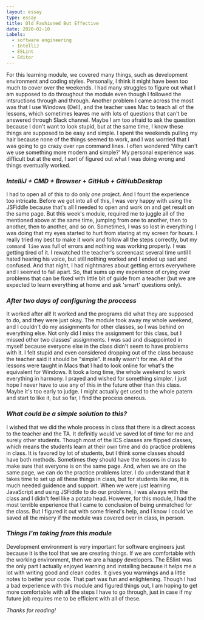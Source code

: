 ```yaml
---
layout: essay
type: essay
title: Old Fashioned But Effective
date: 2020-02-10
Labels:
  - software engineering
  - IntelliJ
  - ESLint
  - Editor
---
```


For this learning module, we covered many things, such as development environment and coding styles. Personally, I think it might have been too much to cover over the weekends. I had many struggles to figure out what I am supposed to do throughout the module even though I followed the intsructions through and through. Another problem I came across the most was that I use Windows (Dell), and the teacher uses Mac to teach all of the lessons, which sometimes leaves me with lots of questions that can't be answered through Slack channel. Maybe I am too afraid to ask the question because I don't want to look stupid, but at the same time, I know these things are supposed to be easy and simple. I spent the weekends pulling my hair because none of the things seemed to work, and I was worried that I was going to go crazy over `npm` command lines. I often wondered 'Why can't we use something more modern and simple?' My personal experience was difficult but at the end, I sort of figured out what I was doing wrong and things eventually worked.

### *IntelliJ + CMD + Browser + GitHub + GitHubDesktop*
I had to open all of this to do only *one* project. And I fount the experience too intricate. Before we got into all of this, I was very happy with using the JSFiddle because that's all I needed to open and work on and get result on the same page. But this week's module, required me to juggle all of the mentioned above at the same time, jumping from one to another, then to another, then to another, and so on. Sometimes, I was so lost in everything I was doing that my eyes started to hurt from staring at my screen for hours. I really tried my best to make it work and follow all the steps correctly, but my `command line` was full of errors and nothing was working properly. I was getting tired of it. I rewatched the teacher's screencast several time until I hated hearing his voice, but still nothing worked and I ended up sad and confused. And that night, I had nightmares about getting errors everywhere and I seemed to fall apart. So, that sums up my experience of crying over problems that can be fixed with little bit of guide from a teacher (but we are expected to learn everything at home and ask 'smart' questions only).
### *After two days of configuring the proccess*
It worked after all! It worked and the programs did what they are supposed to do, and they were just okay. The module took away my whole weekend, and I couldn't do my assignments for other classes, so I was behind on everything else. Not only did I miss the assignment for this class, but I missed other two classes' assignments. I was sad and disappointed in myself because everyone else in the class didn't seem to have problems with it. I felt stupid and even considered dropping out of the class because the teacher said it should be "simple". It really wasn't for me. All of the lessons were taught in Macs that I had to look online for what's the equivalent for Windows. It took a long time, the whole weekend to work everything in harmony. I prayed and wished for something simpler. I just hope I never have to use any of this in the future other than this class. Maybe it's too early to judge. I might actually get used to the whole patern and start to like it, but so far, I find the process onerous. 
### *What could be a simple solution to this?*
I wished that we did the whole process in class that there is a direct access to the teacher and the TA. It definitly would've saved lot of time for me and surely other students. Though most of the ICS classes are flipped classes, which means the students learn at their own time and do practice problems in class. It is favored by lot of students, but I think some classes should have both methods. Sometimes they should have the lessons in class to make sure that everyone is on the same page. And, when we are on the same page, we can do the practice problems later. I do understand that it takes time to set up all these things in class, but for students like me, it is much needed guidence and support. When we were just learning JavaScript and using JSFiddle to do our problems, I was always with the class and I didn't feel like a potato head. However, for this module, I had the most terrible experience that I came to conclusion of being unmatched for the class. But I figured it out with some friend's help, and I know I could've saved all the misery if the module was covered over in class, in person. 
### *Things I'm taking from this module*
Development environment is very important for software engineers just because it is the tool that we are creating things. If we are comfortable with the working environment, then we are a happy developers. The ESlint was the only part I actually enjoyed learning and installing because it helps me a lot with writing good and clean codes. It gives you warmings and a little notes to better your code. That part was fun and enlightening. Though I had a bad experience with this module and figured things out, I am hoping to get more comfortable with all the steps I have to go through, just in case if my future job requires me to be efficient with all of these. 

*Thanks for reading!*
